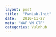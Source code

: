 ```yaml
---
layout: post
title:  "PwnLab.Init"
date:   2016-11-27
meta: "WAF VM CTF"
categories: Vulnhub
---
```

